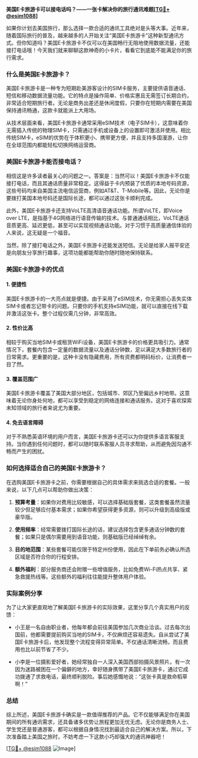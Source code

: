 **美国E卡旅游卡可以接电话吗？——一张卡解决你的旅行通讯难题[[TG💪+ @esim1088](https://t.me/s/esim1088)]**

如果你计划去美国旅行，那么选择一款合适的通讯工具绝对是头等大事。近年来，随着国际旅行的普及，越来越多的人开始关注“美国E卡旅游卡”这种新型通讯方式。但你知道吗？美国E卡旅游卡不仅可以在美国畅行无阻地使用数据流量，还能接打电话哦！今天我们就来聊聊这款神奇的小卡片，看看它到底能不能满足你的旅行需求。

### 什么是美国E卡旅游卡？

美国E卡旅游卡是一种专为短期赴美游客设计的SIM卡服务，主要提供语音通话、短信和移动数据流量功能。它的特点是操作简单、价格实惠且无需签订长期合约，非常适合短期旅行者。无论是商务出差还是休闲度假，只要你在短期内需要在美国保持通讯畅通，这款卡就能派上大用场。

从技术层面来看，美国E卡旅游卡通常采用eSIM技术（电子SIM卡），这意味着你无需插入传统的物理SIM卡，只需通过手机或设备上的设置即可激活并使用。相比传统SIM卡，eSIM的优势在于体积更小、携带更方便，并且支持多国漫游，让你在全球范围内都能轻松切换网络运营商。

### 美国E卡旅游卡能否接电话？

相信这是许多读者最关心的问题之一。答案是：当然可以！美国E卡旅游卡不仅能接打电话，而且其通话质量非常稳定。这得益于卡内预装了优质的本地号码资源，这些号码均来自美国主流电信运营商，例如AT&T、T-Mobile等。因此，无论你是要拨打美国本地号码还是国际长途，都可以通过这张卡顺利完成。

此外，美国E卡旅游卡还支持VoLTE高清语音通话功能。所谓VoLTE，即Voice over LTE，是指基于4G网络进行语音传输的技术。与普通通话相比，VoLTE通话音质更高、延迟更低，甚至可以实现视频通话功能。对于习惯于高质量通信体验的人来说，这无疑是一个福音。

当然，除了接打电话之外，美国E卡旅游卡还能发送短信。无论是给家人报平安还是向朋友分享旅行趣事，这项功能都能帮助你随时随地保持联系。

### 美国E卡旅游卡的优点

#### 1. **便捷性**
   美国E卡旅游卡的一大亮点就是便捷。由于采用了eSIM技术，你无需担心丢失实体SIM卡或者忘记带卡的问题。只要你的手机支持eSIM功能，就可以直接在线下载并激活这张卡。整个过程仅需几分钟，非常高效。

#### 2. **性价比高**
   相较于购买当地SIM卡或租赁WiFi设备，美国E卡旅游卡的价格更具吸引力。通常情况下，套餐内包含一定量的数据流量以及通话分钟数，足以满足大多数旅行者的日常需求。更重要的是，这种卡没有隐藏费用，所有资费都明码标价，让消费者一目了然。

#### 3. **覆盖范围广**
   美国E卡旅游卡覆盖了美国大部分地区，包括城市、郊区乃至偏远乡村地带。这意味着无论你身处何地，都可以享受到稳定的网络连接和通话服务。这对于喜欢探索未知领域的旅行者来说尤为重要。

#### 4. **免去语言障碍**
   对于不熟悉英语环境的用户而言，美国E卡旅游卡还可以为你提供多语言客服支持。当你遇到任何问题时，都可以随时联系客服人员寻求帮助，从而避免因沟通不畅而产生的困扰。

### 如何选择适合自己的美国E卡旅游卡？

在选购美国E卡旅游卡之前，你需要根据自己的具体需求来挑选合适的套餐。一般来说，以下几点可以帮助你做出决策：

1. **预算考量**：如果你对费用比较敏感，可以选择基础版套餐，这类套餐虽然流量较少但足够应付基本需求；如果你希望获得更多资源，则可以升级到高级版或豪华版。
   
2. **使用频率**：经常需要拨打国际长途的话，建议选择包含更多通话分钟数的套餐；如果只是偶尔需要用到语音功能，则基础版已经绰绰有余。

3. **目的地范围**：某些套餐可能仅限于特定州份使用，因此在下单前务必确认所选区域是否符合你的行程安排。

4. **额外福利**：部分服务商还会附赠一些增值服务，比如免费Wi-Fi热点共享、紧急救援热线等。这些额外的福利往往能提升整体用户体验。

### 实际案例分享

为了让大家更直观地了解美国E卡旅游卡的实际效果，这里分享几个真实用户的反馈：

- 小王是一名自由职业者，他每年都会前往美国参加几次商业洽谈。过去每次出国前，他都需要提前购买当地的SIM卡，不仅麻烦还容易遗失。自从尝试了美国E卡旅游卡后，他发现整个流程变得异常简单。不仅通话清晰流畅，而且费用也比以前节省了不少。

- 小李是一位摄影爱好者，她经常独自一人深入美国西部拍摄风景照片。有一次因为迷路被困在一个偏僻的地方，幸好随身携带了美国E卡旅游卡，通过它成功拨通了求救电话，最终顺利脱险。事后她感慨地说：“这张卡真是救命稻草啊！”

### 总结

综上所述，美国E卡旅游卡确实是一款值得推荐的产品。它不仅能够满足你在美国期间的所有通讯需求，还具备诸多优势让旅程更加无忧无虑。无论你是商务人士、学生党还是普通游客，都可以根据自身情况找到最适合自己的解决方案。所以，下次准备踏上美国之旅时，不妨考虑一下这款小巧却强大的通讯神器吧！

[[TG💪+ @esim1088](https://t.me/s/esim1088) ![Image](https://i.postimg.cc/4NQfJmqS/Snipaste-2025-05-13-00-14-12.png)]